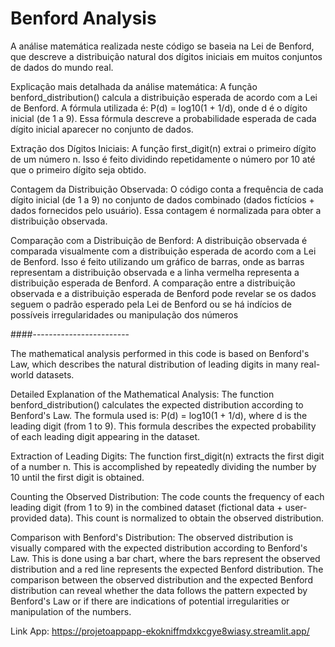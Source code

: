 # Benford Analysis

A análise matemática realizada neste código se baseia na Lei de Benford, que descreve a distribuição natural dos dígitos iniciais em muitos conjuntos de dados do mundo real.

Explicação mais detalhada da análise matemática:
A função benford_distribution() calcula a distribuição esperada de acordo com a Lei de Benford.
A fórmula utilizada é: P(d) = log10(1 + 1/d), onde d é o dígito inicial (de 1 a 9).
Essa fórmula descreve a probabilidade esperada de cada dígito inicial aparecer no conjunto de dados.

Extração dos Dígitos Iniciais:
A função first_digit(n) extrai o primeiro dígito de um número n.
Isso é feito dividindo repetidamente o número por 10 até que o primeiro dígito seja obtido.

Contagem da Distribuição Observada:
O código conta a frequência de cada dígito inicial (de 1 a 9) no conjunto de dados combinado (dados fictícios + dados fornecidos pelo usuário).
Essa contagem é normalizada para obter a distribuição observada.

Comparação com a Distribuição de Benford:
A distribuição observada é comparada visualmente com a distribuição esperada de acordo com a Lei de Benford.
Isso é feito utilizando um gráfico de barras, onde as barras representam a distribuição observada e a linha vermelha representa a distribuição esperada de Benford.
A comparação entre a distribuição observada e a distribuição esperada de Benford pode revelar se os dados seguem o padrão esperado pela Lei de Benford ou se há indícios de possíveis irregularidades ou manipulação dos números

####------------------------

The mathematical analysis performed in this code is based on Benford's Law, which describes the natural distribution of leading digits in many real-world datasets.

Detailed Explanation of the Mathematical Analysis:
The function benford_distribution() calculates the expected distribution according to Benford's Law. The formula used is: P(d) = log10(1 + 1/d),
where d is the leading digit (from 1 to 9). This formula describes the expected probability of each leading digit appearing in the dataset.

Extraction of Leading Digits:
The function first_digit(n) extracts the first digit of a number n. This is accomplished by repeatedly dividing the number by 10 until the first digit is obtained.

Counting the Observed Distribution:
The code counts the frequency of each leading digit (from 1 to 9) in the combined dataset (fictional data + user-provided data). This count is normalized to obtain the observed distribution.

Comparison with Benford's Distribution:
The observed distribution is visually compared with the expected distribution according to Benford's Law. This is done using a bar chart, where the bars represent the observed distribution and a red line represents the expected Benford distribution. The comparison between the observed distribution and the expected Benford distribution can reveal whether the data follows the pattern expected by Benford's Law or if there are indications of potential irregularities or manipulation of the numbers.

Link App:
https://projetoappapp-ekokniffmdxkcgye8wiasy.streamlit.app/
